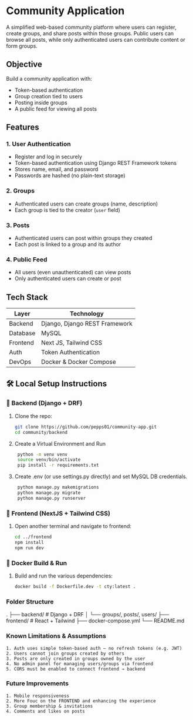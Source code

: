 # Community Application
A simplified web-based community platform where users can register, create groups, and share posts within those groups.   Public users can browse all posts, while only authenticated users can contribute content or form groups.

## Objective

Build a community application with:

- Token-based authentication
- Group creation tied to users
- Posting inside groups
- A public feed for viewing all posts


## Features

### 1. User Authentication
- Register and log in securely
- Token-based authentication using Django REST Framework tokens
- Stores name, email, and password
- Passwords are hashed (no plain-text storage)

### 2. Groups
- Authenticated users can create groups (name, description)
- Each group is tied to the creator (`user` field)

### 3. Posts
- Authenticated users can post within groups they created
- Each post is linked to a group and its author

### 4. Public Feed
- All users (even unauthenticated) can view posts
- Only authenticated users can create or post


## Tech Stack

| Layer     | Technology                   |
|-----------|------------------------------|
| Backend   | Django, Django REST Framework |
| Database  | MySQL                        |
| Frontend  | Next JS, Tailwind CSS          |
| Auth      | Token Authentication         |
| DevOps    | Docker & Docker Compose      |



## 🛠️ Local Setup Instructions

### 🔽 Backend (Django + DRF)

1. Clone the repo:
   ```bash
   git clone https://github.com/pepps01/community-app.git
   cd community/backend

2. Create a Virtual Environment and Run
   ```bash
    python -m venv venv
    source venv/bin/activate
    pip install -r requirements.txt

3. Create .env (or use settings.py directly) and set MySQL DB credentials.
   ```bash
    python manage.py makemigrations
    python manage.py migrate
    python manage.py runserver


### 🔽 Frontend (NextJS + Tailwind CSS)
1. Open another terminal and navigate to frontend:
   ```bash
   cd ../frontend
   npm install
   npm run dev


### 🔽 Docker Build & Run
1. Build and run the various dependencies:
    ```bash
    docker build -f Dockerfile.dev -t cty:latest .


### Folder Structure
.
├── backend/              # Django + DRF
│   └── groups/, posts/, users/
├── frontend/             # React + Tailwind
├── docker-compose.yml
└── README.md


### Known Limitations & Assumptions
    1. Auth uses simple token-based auth — no refresh tokens (e.g. JWT)
    2. Users cannot join groups created by others
    3. Posts are only created in groups owned by the user
    4. No admin panel for managing users/groups via frontend
    5. CORS must be enabled to connect frontend → backend


### Future Improvements
    1. Mobile responsiveness
    2. More Fouc on the FRONTEND and enhancing the experience
    3. Group membership & invitations
    4. Comments and likes on posts
